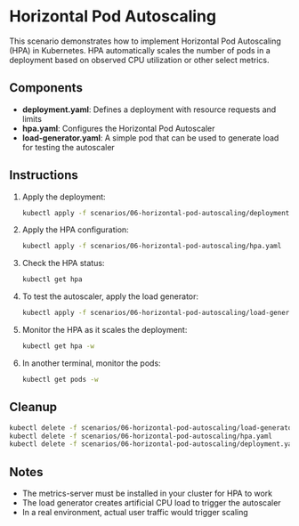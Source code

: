 # Horizontal Pod Autoscaling

This scenario demonstrates how to implement Horizontal Pod Autoscaling (HPA) in Kubernetes. HPA automatically scales the number of pods in a deployment based on observed CPU utilization or other select metrics.

## Components

- **deployment.yaml**: Defines a deployment with resource requests and limits
- **hpa.yaml**: Configures the Horizontal Pod Autoscaler
- **load-generator.yaml**: A simple pod that can be used to generate load for testing the autoscaler

## Instructions

1. Apply the deployment:
   ```bash
   kubectl apply -f scenarios/06-horizontal-pod-autoscaling/deployment.yaml
   ```

2. Apply the HPA configuration:
   ```bash
   kubectl apply -f scenarios/06-horizontal-pod-autoscaling/hpa.yaml
   ```

3. Check the HPA status:
   ```bash
   kubectl get hpa
   ```

4. To test the autoscaler, apply the load generator:
   ```bash
   kubectl apply -f scenarios/06-horizontal-pod-autoscaling/load-generator.yaml
   ```

5. Monitor the HPA as it scales the deployment:
   ```bash
   kubectl get hpa -w
   ```

6. In another terminal, monitor the pods:
   ```bash
   kubectl get pods -w
   ```

## Cleanup

```bash
kubectl delete -f scenarios/06-horizontal-pod-autoscaling/load-generator.yaml
kubectl delete -f scenarios/06-horizontal-pod-autoscaling/hpa.yaml
kubectl delete -f scenarios/06-horizontal-pod-autoscaling/deployment.yaml
```

## Notes

- The metrics-server must be installed in your cluster for HPA to work
- The load generator creates artificial CPU load to trigger the autoscaler
- In a real environment, actual user traffic would trigger scaling